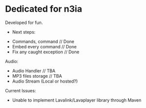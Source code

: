 # Dedicated for n3ia

Developed for fun.

- Next steps:

* Commands, command // Done
* Embed every command // Done
* Fix any caught exception // Done


Audio:
* Audio Handler // TBA
* MP3 files storage // TBA
* Audio Stream (Local or hosted?)


Current Issues:
* Unable to implement Lavalink/Lavaplayer library through Maven
